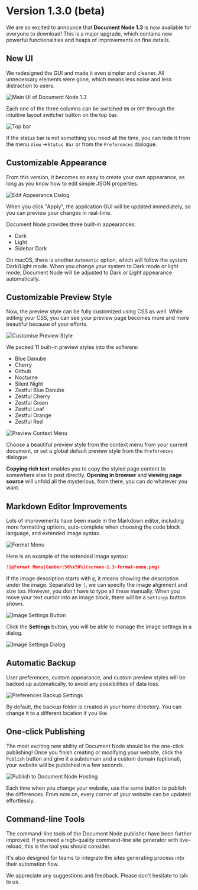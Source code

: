 # Version 1.3.0 (beta)

We are so excited to announce that **Document Node 1.3** is now available for everyone to download! This is a major upgrade, which contains new powerful functionalities and heaps of improvements on fine details.

## New UI

We redesigned the GUI and made it even simpler and cleaner. All unnecessary elements were gone, which means less noise and less distraction to users.

![Main UI of Document Node 1.3](screen-1.3-main-ui.png)

Each one of the three columns can be switched `ON` or `OFF` through the intuitive layout switcher button on the top bar.

![Top bar](screen-1.3-topbar.jpg)

If the status bar is not something you need all the time, you can hide it from the menu `View` ->`Status Bar` or from the `Preferences` dialogue.

## Customizable Appearance

From this version, it becomes so easy to create your own appearance, as long as you know how to edit simple JSON properties.

![Edit Appearance Dialog](screen-1.3-edit-appearance.png)

When you click "Apply", the application GUI will be updated immediately, so you can preview your changes in real-time.

Document Node provides three built-in appearances:
* Dark
* Light
* Sidebar Dark

On macOS, there is another `Automatic` option, which will follow the system Dark/Light mode. When you change your system to Dark mode or light mode, Document Node will be adjusted to Dark or Light appearance automatically.

## Customizable Preview Style

Now, the preview style can be fully customized using CSS as well. While editing your CSS, you can see your preview page becomes more and more beautiful because of your efforts.

![Customise Preview Style](screen-1.3-customize-preview-style.png)

We packed 11 built-in preview styles into the software:
* Blue Danube
* Cherry
* Github
* Nocturne
* Silent Night
* Zestful Blue Danube
* Zestful Cherry
* Zestful Green
* Zestful Leaf
* Zestful Orange
* Zestful Red

![Preview Context Menu](screen-1.3-built-in-preview-styles.png)

Choose a beautiful preview style from the context menu from your current document, or set a global default preview style from the `Preferences` dialogue.

**Copying rich text** enables you to copy the styled page content to somewhere else to post directly. **Opening in browser** and **viewing page source** will unfold all the mysterious, from there, you can do whatever you want.

## Markdown Editor Improvements

Lots of improvements have been made in the Markdown editor, including more formatting options, auto-complete when choosing the code block language, and extended image syntax.

![Format Menu](screen-1.3-format-menu.png)

Here is an example of the extended image syntax:

```Markdown
![@Format Menu|Center|50%x50%](screen-1.3-format-menu.png)
```

If the image description starts with `@`, it means showing the description under the image. Separated by `|`, we can specify the image alignment and size too. However, you don't have to type all these manually. When you move your text cursor into an image block, there will be a `Settings` button shown.

![Image Settings Button](screen-1.3-image-settings-button.png)

Click the **Settings** button, you will be able to manage the image settings in a dialog.

![Image Settings Dialog](screen-1.3-image-settings-dialog.png)

## Automatic Backup

User preferences, custom appearance, and custom preview styles will be backed up automatically, to avoid any possibilities of data loss.

![Preferences Backup Settings](screen-1.3-preferences-backup.png)

By default, the backup folder is created in your home directory. You can change it to a different location if you like.

## One-click Publishing

The most exciting new ability of Document Node should be the one-click publishing! Once you finish creating or modifying your website, click the `Publish` button and give it a subdomain and a custom domain (optional), your website will be published in a few seconds.

![Publish to Document Node Hosting](screen-1.3-publish-dialog.png)

Each time when you change your website, use the same button to publish the differences. From now on, every corner of your website can be updated effortlessly.

## Command-line Tools

The command-line tools of the Document Node publisher have been further improved. If you need a high-quality command-line site generator with live-reload, this is the tool you should consider.

It's also designed for teams to integrate the sites generating process into their automation flow.

We appreciate any suggestions and feedback. Please don't hesitate to talk to us.